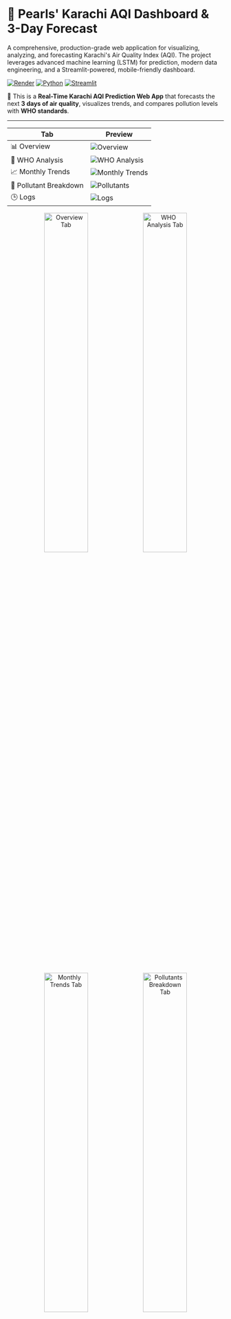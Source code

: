 # 📍 Pearls' Karachi AQI Dashboard & 3-Day Forecast

A comprehensive, production-grade web application for visualizing, analyzing, and forecasting Karachi's Air Quality Index (AQI). The project leverages advanced machine learning (LSTM) for prediction, modern data engineering, and a Streamlit-powered, mobile-friendly dashboard.

[![Render](https://img.shields.io/badge/Live%20Demo-Visit%20Now-green?logo=render)](https://pearls-karachi-aqi-prediction-for-next-3.onrender.com)
[![Python](https://img.shields.io/badge/Built%20With-Python%203.9-blue.svg?logo=python)](https://www.python.org/)
[![Streamlit](https://img.shields.io/badge/Powered%20By-Streamlit-fc4f4f?logo=streamlit)](https://streamlit.io/)

📍 This is a **Real-Time Karachi AQI Prediction Web App** that forecasts the next **3 days of air quality**, visualizes trends, and compares pollution levels with **WHO standards**.

---

| Tab | Preview |
|-----|--------|
| 📊 Overview | ![Overview](UI/tab1.png) |
| 🧭 WHO Analysis | ![WHO Analysis](UI/tab2.png) |
| 📈 Monthly Trends | ![Monthly Trends](UI/tab3.png) |
| 💨 Pollutant Breakdown | ![Pollutants](UI/tab4.png) |
| 🕒 Logs | ![Logs](UI/tab5.png) |

<p align="center"> <img src="UI/tab1.png" alt="Overview Tab" width="45%"/> <img src="UI/tab2.png" alt="WHO Analysis Tab" width="45%"/> </p> <p align="center"> <img src="UI/tab3.png" alt="Monthly Trends Tab" width="45%"/> <img src="UI/tab4.png" alt="Pollutants Breakdown Tab" width="45%"/> </p> <p align="center"> <img src="UI/tab5.png" alt="Logs Tab" width="45%"/> </p>
-----------

## 🌟 Key Features

- **Daily AQI & Pollutants:** Interactive view of Karachi's current AQI and pollutant breakdown.
- **3-Day AQI Forecast:** Next 3 days' AQI predicted using an LSTM deep learning model, updated daily.
- **Trend Analysis:** Explore seasonal, monthly, and weekday trends with interactive plots.
- **Pollutant Insights:** Radar and pie charts show pollutant risk vs WHO standards and composition.
- **WHO Comparison:** Instantly see how Karachi fares against global safety limits.
- **Logs & Model Stats:** Transparent logs—see last update, model performance, and data pipeline status.
- **Fully Responsive UI:** Clean, modern, and mobile-friendly with custom CSS and Plotly visuals.
- **CI/CD Automation:** End-to-end daily update pipeline via GitHub Actions.

---

## 🛠️ Tech Stack

- **Frontend:** [Streamlit](https://streamlit.io/) (Plotly, custom HTML/CSS)
- **Backend/ML:** Python, scikit-learn, TensorFlow (LSTM), pandas, NumPy
- **Deployment:** Render.com (free web service)
- **Data Sources:** Open-Meteo Air Quality & Weather APIs
- **DevOps:** GitHub Actions (CI/CD, daily fetch/train/predict)
- **Visualization:** Plotly, Matplotlib, seaborn

---

## 📂 Folder Structure

```
karachi-aqi-app/
├── app.py                           # Main Streamlit dashboard
├── requirements.txt                 # Python dependencies
├── src/                             # Data & ML pipeline scripts
│   ├── update_daily_data.py         # Fetches & updates daily data
│   ├── preprocess_daily_data.py     # Cleans, transforms, feature engineering
│   ├── lstm_model_training.py       # Trains LSTM model & logs metrics
│   └── predict.py                   # Predicts next 3 days AQI
|   └── fetach_data.py               # fetches the data with api
├── data/
│   └── karachi_daily_aqi_weather.csv # Raw daily AQI+weather (auto-updated)
├── processed_data/
│   └── daily_karachi_preprocessed.csv # Cleaned, engineered features
├── predictions/
│   └── next_3_days.csv              # LSTM forecast (auto-updated)
├── lstm_model/
│   ├── lstm_aqi_model.keras         # Saved model
│   ├── scaler_X.pkl, scaler_y.pkl   # Scalers
│   ├── metrics.json                 # Last model performance
│   └── update_log.txt               # All update logs
├── notebooks/                       # Jupyter notebooks for EDA & visualizations
│   ├── *.ipynb                      # Interactive notebooks (EDA, ML, plots)
│   └── visualizations/              # Saved charts/images from notebooks
└── .github/workflows/
    └── ci_daily.yml                 # CI/CD pipeline (auto daily update)
```
---

## ⚡ End-to-End Pipeline

1. **Data Fetch (`src/update_daily_data.py`):**
   - Pulls daily AQI & weather for Karachi (Open-Meteo API).
   - Appends/updates new day in `data/karachi_daily_aqi_weather.csv`.

2. **Processing (`src/preprocess_daily_data.py`):**
   - Cleans, fills, outlier-caps, feature engineers, encodes, and saves to `processed_data/`.

3. **Model Training (`src/lstm_model_training.py`):**
   - Trains an LSTM on recent data (sequence: 7 days).
   - Evaluates, logs (MAE, RMSE, R²), and only saves if improved.

4. **Prediction (`src/predict.py`):**
   - Loads best model & scalers.
   - Predicts next 3 days' AQI (auto-updates `predictions/next_3_days.csv`).

5. **Dashboard (`app.py`):**
   - Loads all above data.
   - Provides multi-tab, interactive visual analytics and forecast.

6. **CI/CD (`.github/workflows/ci_daily.yml`):**
   - Runs entire pipeline daily (and on push) via GitHub Actions.
   - Commits latest prediction to repo for live dashboard.

---

## 🖥️ Run Locally

```bash
git clone https://github.com/your-username/karachi-aqi-pipeline.git
cd karachi-aqi-pipeline
pip install -r requirements.txt
streamlit run app.py
```
- The app will open in your browser at `http://localhost:8501`.

---

## 🚀 Deploy to Render

1. Visit [https://render.com](https://render.com)
2. Click **"New Web Service"**
3. Connect your GitHub repo
4. Set configuration:
   - **Build Command:** `pip install -r requirements.txt`
   - **Start Command:** `streamlit run app.py`
   - **Instance Type:** Free (Starter)
5. Deploy! (CI/CD pipeline will keep it up-to-date.)

---

## 🧬 Example: CI/CD Workflow

```yaml
name: Karachi AQI Daily CI/CD Pipeline
on:
  push:
    branches: [main]
  schedule:
    - cron: '0 3 * * *'  # Every day at 3 AM UTC (8 AM PKT)
jobs:
  run-aqi-pipeline:
    runs-on: ubuntu-latest
    steps:
      - uses: actions/checkout@v3
      - uses: actions/setup-python@v4
        with: { python-version: '3.11' }
      - run: pip install -r requirements.txt
      - run: python src/update_daily_data.py
      - run: python src/preprocess_daily_data.py
      - run: python src/lstm_model_training.py
      - run: python src/predict.py
      - run: |
          git config --global user.name 'github-actions'
          git config --global user.email 'github-actions@github.com'
          git add predictions/next_3_days.csv
          git commit -m "🔮 Auto: Daily AQI Prediction Update [skip ci]" || echo "No changes"
          git push || echo "Nothing to push"
```

---

## 🌍 Data Sources

- [Open-Meteo Air Quality API](https://open-meteo.com/en/docs/air-quality-api)
- [Open-Meteo Weather Archive API](https://open-meteo.com/en/docs#archive)

---

## 🎯 Upcoming Enhancements

- 🌐 Real-time AQI API integration (e.g. AirVisual, WAQI)
- 📱 PWA support for mobile alerts/notifications
- 🧠 Model explainability (SHAP/LIME insights)
- 📤 Export charts/reports as PDF

---

## 👩‍💻 Author

Made with ❤️ by [Sheema Masood](https://www.linkedin.com/in/sheema-masood/)  
_Data Scientist • AI Engineer_  
[GitHub](https://github.com/sheemamasood381/) | [Kaggle](https://www.kaggle.com/sheemamasood)

---

## 📄 License

Distributed under the MIT License — use, modify, and contribute freely.

---
